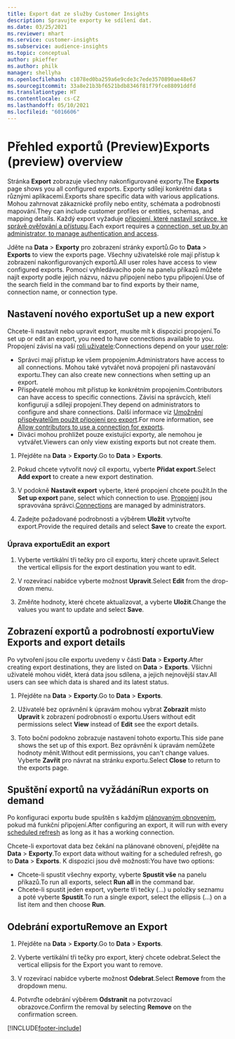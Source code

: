 ```yaml
---
title: Export dat ze služby Customer Insights
description: Spravujte exporty ke sdílení dat.
ms.date: 03/25/2021
ms.reviewer: mhart
ms.service: customer-insights
ms.subservice: audience-insights
ms.topic: conceptual
author: pkieffer
ms.author: philk
manager: shellyha
ms.openlocfilehash: c1078ed0ba259a6e9cde3c7ede3570890ae48e67
ms.sourcegitcommit: 33a8e21b3bf6521bdb8346f81f79fce88091ddfd
ms.translationtype: HT
ms.contentlocale: cs-CZ
ms.lasthandoff: 05/10/2021
ms.locfileid: "6016606"
---
```

# <a name="exports-preview-overview"></a><span data-ttu-id="18c7c-103">Přehled exportů (Preview)</span><span class="sxs-lookup"><span data-stu-id="18c7c-103">Exports (preview) overview</span></span>

<span data-ttu-id="18c7c-104">Stránka **Export** zobrazuje všechny nakonfigurované exporty.</span><span class="sxs-lookup"><span data-stu-id="18c7c-104">The **Exports** page shows you all configured exports.</span></span> <span data-ttu-id="18c7c-105">Exporty sdílejí konkrétní data s různými aplikacemi.</span><span class="sxs-lookup"><span data-stu-id="18c7c-105">Exports share specific data with various applications.</span></span> <span data-ttu-id="18c7c-106">Mohou zahrnovat zákaznické profily nebo entity, schémata a podrobnosti mapování.</span><span class="sxs-lookup"><span data-stu-id="18c7c-106">They can include customer profiles or entities, schemas, and mapping details.</span></span> <span data-ttu-id="18c7c-107">Každý export vyžaduje [připojení, které nastavil správce, ke správě ověřování a přístupu](connections.md).</span><span class="sxs-lookup"><span data-stu-id="18c7c-107">Each export requires a [connection, set up by an administrator, to manage authentication and access](connections.md).</span></span>

<span data-ttu-id="18c7c-108">Jděte na **Data** > **Exporty** pro zobrazení stránky exportů.</span><span class="sxs-lookup"><span data-stu-id="18c7c-108">Go to **Data** > **Exports** to view the exports page.</span></span> <span data-ttu-id="18c7c-109">Všechny uživatelské role mají přístup k zobrazení nakonfigurovaných exportů.</span><span class="sxs-lookup"><span data-stu-id="18c7c-109">All user roles have access to view configured exports.</span></span> <span data-ttu-id="18c7c-110">Pomocí vyhledávacího pole na panelu příkazů můžete najít exporty podle jejich názvu, názvu připojení nebo typu připojení.</span><span class="sxs-lookup"><span data-stu-id="18c7c-110">Use of the search field in the command bar to find exports by their name, connection name, or connection type.</span></span>

## <a name="set-up-a-new-export"></a><span data-ttu-id="18c7c-111">Nastavení nového exportu</span><span class="sxs-lookup"><span data-stu-id="18c7c-111">Set up a new export</span></span>

<span data-ttu-id="18c7c-112">Chcete-li nastavit nebo upravit export, musíte mít k dispozici propojení.</span><span class="sxs-lookup"><span data-stu-id="18c7c-112">To set up or edit an export, you need to have connections available to you.</span></span> <span data-ttu-id="18c7c-113">Propojení závisí na vaší [roli uživatele](permissions.md):</span><span class="sxs-lookup"><span data-stu-id="18c7c-113">Connections depend on your [user role](permissions.md):</span></span>
- <span data-ttu-id="18c7c-114">Správci mají přístup ke všem propojením.</span><span class="sxs-lookup"><span data-stu-id="18c7c-114">Administrators have access to all connections.</span></span> <span data-ttu-id="18c7c-115">Mohou také vytvářet nová propojení při nastavování exportu.</span><span class="sxs-lookup"><span data-stu-id="18c7c-115">They can also create new connections when setting up an export.</span></span>
- <span data-ttu-id="18c7c-116">Přispěvatelé mohou mít přístup ke konkrétním propojením.</span><span class="sxs-lookup"><span data-stu-id="18c7c-116">Contributors can have access to specific connections.</span></span> <span data-ttu-id="18c7c-117">Závisí na správcích, kteří konfigurují a sdílejí propojení.</span><span class="sxs-lookup"><span data-stu-id="18c7c-117">They depend on administrators to configure and share connections.</span></span> <span data-ttu-id="18c7c-118">Další informace viz [Umožnění přispěvatelům použít připojení pro export](connections.md#allow-contributors-to-use-a-connection-for-exports).</span><span class="sxs-lookup"><span data-stu-id="18c7c-118">For more information, see [Allow contributors to use a connection for exports](connections.md#allow-contributors-to-use-a-connection-for-exports).</span></span>
- <span data-ttu-id="18c7c-119">Diváci mohou prohlížet pouze existující exporty, ale nemohou je vytvářet.</span><span class="sxs-lookup"><span data-stu-id="18c7c-119">Viewers can only view existing exports but not create them.</span></span>

1. <span data-ttu-id="18c7c-120">Přejděte na **Data** > **Exporty**.</span><span class="sxs-lookup"><span data-stu-id="18c7c-120">Go to **Data** > **Exports**.</span></span>

1. <span data-ttu-id="18c7c-121">Pokud chcete vytvořit nový cíl exportu, vyberte **Přidat export**.</span><span class="sxs-lookup"><span data-stu-id="18c7c-121">Select **Add export** to create a new export destination.</span></span>

1. <span data-ttu-id="18c7c-122">V podokně **Nastavit export** vyberte, které propojení chcete použít.</span><span class="sxs-lookup"><span data-stu-id="18c7c-122">In the **Set up export** pane, select which connection to use.</span></span> <span data-ttu-id="18c7c-123">[Propojení](connections.md) jsou spravována správci.</span><span class="sxs-lookup"><span data-stu-id="18c7c-123">[Connections](connections.md) are managed by administrators.</span></span> 

1. <span data-ttu-id="18c7c-124">Zadejte požadované podrobnosti a výběrem **Uložit** vytvořte export.</span><span class="sxs-lookup"><span data-stu-id="18c7c-124">Provide the required details and select **Save** to create the export.</span></span>

### <a name="edit-an-export"></a><span data-ttu-id="18c7c-125">Úprava exportu</span><span class="sxs-lookup"><span data-stu-id="18c7c-125">Edit an export</span></span>

1. <span data-ttu-id="18c7c-126">Vyberte vertikální tři tečky pro cíl exportu, který chcete upravit.</span><span class="sxs-lookup"><span data-stu-id="18c7c-126">Select the vertical ellipsis for the export destination you want to edit.</span></span>

1. <span data-ttu-id="18c7c-127">V rozevírací nabídce vyberte možnost **Upravit**.</span><span class="sxs-lookup"><span data-stu-id="18c7c-127">Select **Edit** from the drop-down menu.</span></span>

1. <span data-ttu-id="18c7c-128">Změňte hodnoty, které chcete aktualizovat, a vyberte **Uložit**.</span><span class="sxs-lookup"><span data-stu-id="18c7c-128">Change the values you want to update and select **Save**.</span></span>

## <a name="view-exports-and-export-details"></a><span data-ttu-id="18c7c-129">Zobrazení exportů a podrobností exportu</span><span class="sxs-lookup"><span data-stu-id="18c7c-129">View Exports and export details</span></span>

<span data-ttu-id="18c7c-130">Po vytvoření jsou cíle exportu uvedeny v části **Data** > **Exporty**.</span><span class="sxs-lookup"><span data-stu-id="18c7c-130">After creating export destinations, they are listed on **Data** > **Exports**.</span></span> <span data-ttu-id="18c7c-131">Všichni uživatelé mohou vidět, která data jsou sdílena, a jejich nejnovější stav.</span><span class="sxs-lookup"><span data-stu-id="18c7c-131">All users can see which data is shared and its latest status.</span></span>

1. <span data-ttu-id="18c7c-132">Přejděte na **Data** > **Exporty**.</span><span class="sxs-lookup"><span data-stu-id="18c7c-132">Go to **Data** > **Exports**.</span></span>

1. <span data-ttu-id="18c7c-133">Uživatelé bez oprávnění k úpravám mohou vybrat **Zobrazit** místo **Upravit** k zobrazení podrobností o exportu.</span><span class="sxs-lookup"><span data-stu-id="18c7c-133">Users without edit permissions select **View** instead of **Edit** see the export details.</span></span>

1. <span data-ttu-id="18c7c-134">Toto boční podokno zobrazuje nastavení tohoto exportu.</span><span class="sxs-lookup"><span data-stu-id="18c7c-134">This side pane shows the set up of this export.</span></span> <span data-ttu-id="18c7c-135">Bez oprávnění k úpravám nemůžete hodnoty měnit.</span><span class="sxs-lookup"><span data-stu-id="18c7c-135">Without edit permissions, you can't change values.</span></span> <span data-ttu-id="18c7c-136">Vyberte **Zavřít** pro návrat na stránku exportu.</span><span class="sxs-lookup"><span data-stu-id="18c7c-136">Select **Close** to return to the exports page.</span></span>

## <a name="run-exports-on-demand"></a><span data-ttu-id="18c7c-137">Spuštění exportů na vyžádání</span><span class="sxs-lookup"><span data-stu-id="18c7c-137">Run exports on demand</span></span>

<span data-ttu-id="18c7c-138">Po konfiguraci exportu bude spuštěn s každým [plánovaným obnovením](system.md#schedule-tab), pokud má funkční připojení.</span><span class="sxs-lookup"><span data-stu-id="18c7c-138">After configuring an export, it will run with every [scheduled refresh](system.md#schedule-tab) as long as it has a working connection.</span></span>

<span data-ttu-id="18c7c-139">Chcete-li exportovat data bez čekání na plánované obnovení, přejděte na **Data** > **Exporty**.</span><span class="sxs-lookup"><span data-stu-id="18c7c-139">To export data without waiting for a scheduled refresh, go to **Data** > **Exports**.</span></span> <span data-ttu-id="18c7c-140">K dispozici jsou dvě možnosti:</span><span class="sxs-lookup"><span data-stu-id="18c7c-140">You have two options:</span></span>

- <span data-ttu-id="18c7c-141">Chcete-li spustit všechny exporty, vyberte **Spustit vše** na panelu příkazů.</span><span class="sxs-lookup"><span data-stu-id="18c7c-141">To run all exports, select **Run all** in the command bar.</span></span> 
- <span data-ttu-id="18c7c-142">Chcete-li spustit jeden export, vyberte tři tečky (...) u položky seznamu a poté vyberte **Spustit**.</span><span class="sxs-lookup"><span data-stu-id="18c7c-142">To run a single export, select the ellipsis (...) on a list item and then choose **Run**.</span></span>

## <a name="remove-an-export"></a><span data-ttu-id="18c7c-143">Odebrání exportu</span><span class="sxs-lookup"><span data-stu-id="18c7c-143">Remove an Export</span></span>

1. <span data-ttu-id="18c7c-144">Přejděte na **Data** > **Exporty**.</span><span class="sxs-lookup"><span data-stu-id="18c7c-144">Go to **Data** > **Exports**.</span></span>

1. <span data-ttu-id="18c7c-145">Vyberte vertikální tři tečky pro export, který chcete odebrat.</span><span class="sxs-lookup"><span data-stu-id="18c7c-145">Select the vertical ellipsis for the Export you want to remove.</span></span>

1. <span data-ttu-id="18c7c-146">V rozevírací nabídce vyberte možnost **Odebrat**.</span><span class="sxs-lookup"><span data-stu-id="18c7c-146">Select **Remove** from the dropdown menu.</span></span>

1. <span data-ttu-id="18c7c-147">Potvrďte odebrání výběrem **Odstranit** na potvrzovací obrazovce.</span><span class="sxs-lookup"><span data-stu-id="18c7c-147">Confirm the removal by selecting **Remove** on the confirmation screen.</span></span>


[!INCLUDE[footer-include](../includes/footer-banner.md)]
